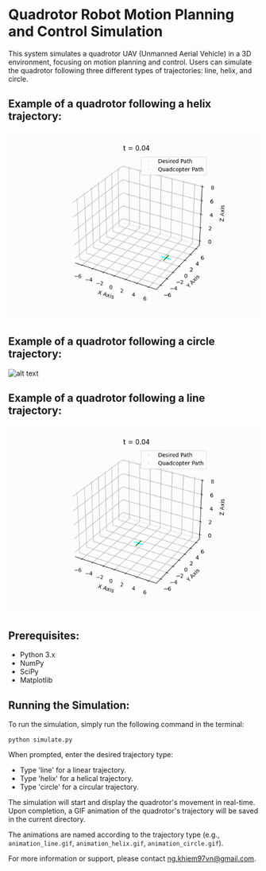 Quadrotor Robot Motion Planning and Control Simulation
======================================================

This system simulates a quadrotor UAV (Unmanned Aerial Vehicle) in a 3D environment, focusing on motion planning and control. Users can simulate the quadrotor following three different types of trajectories: line, helix, and circle.

Example of a quadrotor following a helix trajectory:
-----------------------------------------------------

![alt text](animation_traj_helix.gif "Quadrotor following a helix trajectory")

Example of a quadrotor following a circle trajectory:
------------------------------------------------------

![alt text](animation_traj_circle.gif "Quadrotor following a circle trajectory")

Example of a quadrotor following a line trajectory:
----------------------------------------------------

![alt text](animation_traj_line.gif "Quadrotor following a line trajectory")

Prerequisites:
---------------
- Python 3.x
- NumPy
- SciPy
- Matplotlib

Running the Simulation:
------------------------
To run the simulation, simply run the following command in the terminal:

```
python simulate.py
```
When prompted, enter the desired trajectory type:
- Type 'line' for a linear trajectory.
- Type 'helix' for a helical trajectory.
- Type 'circle' for a circular trajectory.

The simulation will start and display the quadrotor's movement in real-time. Upon completion, a GIF animation of the quadrotor's trajectory will be saved in the current directory.

The animations are named according to the trajectory type (e.g., `animation_line.gif`, `animation_helix.gif`, `animation_circle.gif`).

For more information or support, please contact ng.khiem97vn@gmail.com.